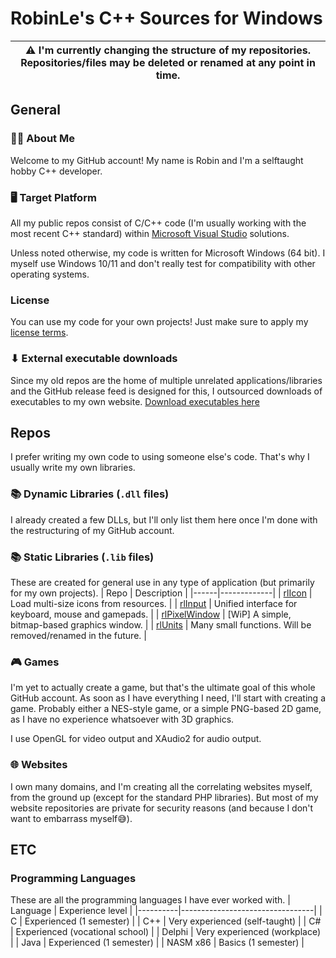 # RobinLe's C++ Sources for Windows

| :warning: I'm currently changing the structure of my repositories. Repositories/files may be deleted or renamed at any point in time. |
|--|

## General
### 🙋‍♂️ About Me
Welcome to my GitHub account! My name is Robin and I'm a selftaught hobby C++ developer.

### 🖥 Target Platform
All my public repos consist of C/C++ code (I'm usually working with the most recent C++ standard) within [Microsoft Visual Studio](https://www.visualstudio.com) solutions.

Unless noted otherwise, my code is written for Microsoft Windows (64 bit). I myself use Windows 10/11 and don't really test for compatibility with other operating systems.

### License
You can use my code for your own projects! Just make sure to apply my [license terms](LicenseInfo.md).

### ⬇ External executable downloads
Since my old repos are the home of multiple unrelated applications/libraries and the GitHub release feed is designed for this, I outsourced downloads of executables to my own website.
[Download executables here](https://download.robinle.de/github/)



## Repos
I prefer writing my own code to using someone else's code. That's why I usually write my own libraries.

### 📚 Dynamic Libraries (`.dll` files)
I already created a few DLLs, but I'll only list them here once I'm done with the restructuring of my GitHub account.

### 📚 Static Libraries (`.lib` files)
These are created for general use in any type of application (but primarily for my own projects).
| Repo | Description |
|------|-------------|
| [rlIcon](https://github.com/RobinLe1402/rlIcon) | Load multi-size icons from resources. |
| [rlInput](https://github.com/RobinLe1402/rlInput) | Unified interface for keyboard, mouse and gamepads. |
| [rlPixelWindow](https://github.com/RobinLe1402/rlPixelWindow) | [WiP] A simple, bitmap-based graphics window. |
| [rlUnits](https://github.com/RobinLe1402/libs) | Many small functions. Will be removed/renamed in the future. |

### 🎮 Games
I'm yet to actually create a game, but that's the ultimate goal of this whole GitHub account. As soon as I have everything I need, I'll start with creating a game. Probably either a NES-style game, or a simple PNG-based 2D game, as I have no experience whatsoever with 3D graphics.

I use OpenGL for video output and XAudio2 for audio output.

### 🌐 Websites
I own many domains, and I'm creating all the correlating websites myself, from the ground up (except for the standard PHP libraries).
But most of my website repositories are private for security reasons (and because I don't want to embarrass myself😅).


## ETC
### Programming Languages
These are all the programming languages I have ever worked with.
| Language | Experience level                |
|----------|---------------------------------|
| C        | Experienced (1 semester)        |
| C++      | Very experienced (self-taught)  |
| C#       | Experienced (vocational school) |
| Delphi   | Very experienced (workplace)    |
| Java     | Experienced (1 semester)        |
| NASM x86 | Basics (1 semester)             |
